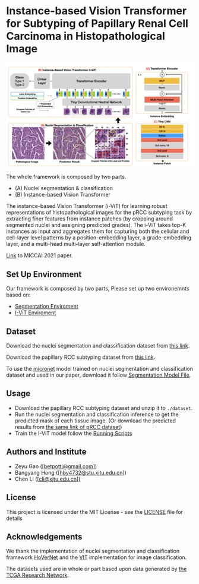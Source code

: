 # Instance-based Vision Transformer for Subtyping of Papillary Renal Cell Carcinoma in Histopathological Image

![ViT](./I-ViT/static/model.jpeg)

The whole framework is composed by two parts.
- (A) Nuclei segmentation & classification
- (B) Instance-based Vision Transformer

The instance-based Vision Transformer (i-ViT) for learning robust representations of histopathological images for the pRCC subtyping task by extracting finer features from instance patches (by cropping around segmented nuclei and assigning predicted grades). 
The i-ViT takes top-K instances as input and aggregates them for capturing both the cellular and cell-layer level patterns by a position-embedding layer, a grade-embedding layer, and a multi-head multi-layer self-attention module. 

[Link]() to MICCAI 2021 paper.

## Set Up Environment

Our framework is composed by two parts, Please set up two environemnts based on:
- [Segmentation Enviroment](./nuclei_seg_cls_infer)
- [I-ViT Enviroment](./I-ViT)

## Dataset

Download the nuclei segmentation and classification dataset from [this link](https://dataset.chenli.group/home/ccrcc-grading).

Download the papillary RCC subtyping dataset from [this link](https://dataset.chenli.group/home/prcc-subtyping).

To use the [micronet](https://www.sciencedirect.com/science/article/pii/S1361841518300628) model trained on nuclei segmentation and classification
dataset and used in our paper, download it follow [Segmentation Model File](./nuclei_seg_cls_infer).

## Usage
- Download the papillary RCC subtyping dataset and unzip it to `./dataset`.
- Run the nuclei segmentation and classification inference to get the predicted mask of each tissue image. 
(Or download the predicted results from [the same link of pRCC dataset](https://dataset.chenli.group/home/prcc-subtyping))
- Train the I-ViT model follow the [Running Scripts](./I-ViT)

## Authors and Institute
- Zeyu Gao ([betpotti@gmail.com])
- Bangyang Hong ([hby4732@stu.xjtu.edu.cn])
- Chen Li ([cli@xjtu.edu.cn])

## License
This project is licensed under the MIT License - see the [LICENSE](./LICENSE) file for details

## Acknowledgements
We thank the implementation of nuclei segmentation and classification framework [HoVerNet](https://github.com/vqdang/hover_net/tree/tensorflow-final)
and the [VIT](https://github.com/gupta-abhay/ViT) implementation for image classification.

The datasets used are in whole or part based upon data generated by [the TCGA Research Network](https://www.cancer.gov/tcga).
